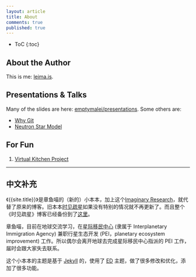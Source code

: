 ```yaml
---
layout: article
title: About
comments: true
published: true
---
```



* ToC
{:toc}


## About the Author

This is me: [leima.is](https://leima.is).

## Presentations & Talks

Many of the slides are here: [emptymalei/presentations](https://github.com/emptymalei/presentations). Some others are:

* [Why Git](/assets/slides/whygit)
* [Neutron Star Model](/assets/slides/neutron-star-model)

## For Fun

1. [Virtual Kitchen Project](/kitchen)




<hr class="paragraph">


## 中文补充



《{{site.title}}》是章鱼喵的（新的）小本本，加上这个[Imaginary Research](http://im.openmetric.org/)，就代替了原来的博客。旧本本[时见疏星](http://multiverse.lamost.org)如果没有特别的情况就不再更新了。而且整个《时见疏星》博客已经备份到了[这里](http://emptymalei.github.io/multiverse)。

章鱼喵，目前在地球交流学习，在[星际移民中心](http://interimm.org) (隶属于 Interplanetary Immigration Agency) 兼职行星生态开发 (PEI，planetary ecosystem improvement) 工作。所以偶尔会离开地球去完成星际移民中心指派的 PEI 工作，届时会跟大家失去联系。


这个小本本的主题是基于 [Jekyll](http://jekyllrb.com) 的，使用了 [ED](http://elotroalex.github.io/ed/) 主题，做了很多修改和优化，添加了很多功能。
